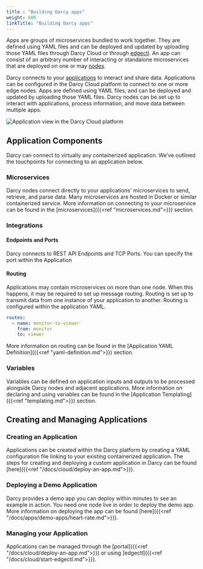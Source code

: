 ```yaml
---
title : "Building Darcy apps"
weight: 600
linkTitle: "Building Darcy apps"
---
```


Apps are groups of microservices bundled to work together. They are defined using YAML files and can
be deployed and updated by uploading those YAML files through Darcy Cloud or through
[edgectl](../cloud/start-edgectl.md). An app can consist of an arbitrary
number of interacting or standalone microservices that are deployed on one or may [nodes](../more/terminology.md#node).

Darcy connects to your [applications](../more/terminology.md#application) to interact and share data. Applications can be configured in
the Darcy Cloud platform to connect to one or more edge nodes. Apps are defined using YAML files,
and can be deployed and updated by uploading those YAML files. Darcy nodes can be set up to interact
with applications, process information, and move data between multiple apps.

![Application view in the Darcy Cloud platform](</images/image (12).png>)

## Application Components

Darcy can connect to virtually any containerized application. We’ve outlined the touchpoints for
connecting to an application below.

### Microservices

Darcy nodes connect directly to your applications' microservices to send, retrieve, and parse data.
Many microservices are hosted in Docker or similar containerized service. More information on
connecting to your microservice can be found in the [microservices]({{<ref "microservices.md">}}) section.

### Integrations

#### Endpoints and Ports

Darcy connects to REST API Endpoints and TCP Ports. You can specify the port within the Application

[//]: # (YAML. For more information, please refer to the [Public Services]&#40;{{<ref "public-services.md">}}&#41; section.)

#### Routing

Applications may contain microservices on more than one node. When this happens, it may be required
to set up message routing. Routing is set up to transmit data from one instance of your application
to another. Routing is configured within the application YAML.

```yaml
routes:
  - name: monitor-to-viewer
    from: monitor
    to: viewer
```

More information on routing can be found in
the [Application YAML Definition]({{<ref "yaml-definition.md">}}) section.

### Variables

Variables can be defined on application inputs and outputs to be processed alongside Darcy nodes and
adjacent applications. More information on declaring and using variables can be found in
the [Application Templating]({{<ref "templating.md">}}) section.

## Creating and Managing Applications

### Creating an Application

Applications can be created within the Darcy platform by creating a YAML configuration file linking
to your existing containerized application. The steps for creating and deploying a custom
application in Darcy can be found [here]({{<ref "/docs/cloud/deploy-an-app.md">}}).

### Deploying a Demo Application

Darcy provides a demo app you can deploy within minutes to see an example
in action. You need one node live in order to deploy the demo app. More information on deploying the
app can be found [here]({{<ref "/docs/apps/demo-apps/heart-rate.md">}}).

### Managing your Application

Applications can be managed through
the [portal]({{<ref "/docs/cloud/deploy-an-app.md">}})
or using [edgectl]({{<ref "/docs/cloud/start-edgectl.md">}}).
